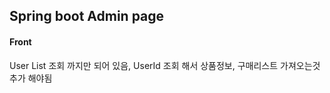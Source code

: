 ## Spring boot Admin page

#### Front
 User List 조회 까지만 되어 있음, UserId 조회 해서 상품정보, 구매리스트 가져오는것 추가 해야됨